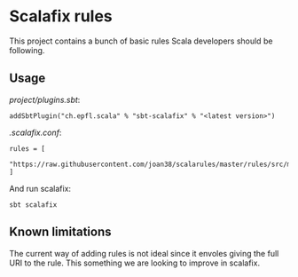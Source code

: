 # Scalafix rules

This project contains a bunch of basic rules Scala developers should be following.


## Usage

*project/plugins.sbt*:
```
addSbtPlugin("ch.epfl.scala" % "sbt-scalafix" % "<latest version>")
```

*.scalafix.conf*:
```
rules = [
  "https://raw.githubusercontent.com/joan38/scalarules/master/rules/src/main/scala/fix/NoSomeConstructor.scala"
]
```

And run scalafix: 
```
sbt scalafix
```


## Known limitations

The current way of adding rules is not ideal since it envoles giving the full URI to the rule. This something we are
looking to improve in scalafix.
